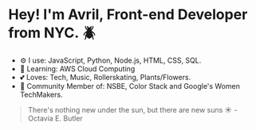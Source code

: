 

# Hey! I'm Avril, Front-end Developer from NYC. :beetle:

* :gear: I use: JavaScript, Python, Node.js, HTML, CSS, SQL.
* :brain: Learning: AWS Cloud Computing 
* :two_hearts: Loves: Tech, Music, Rollerskating, Plants/Flowers.
* :busts_in_silhouette: Community Member of: NSBE, Color Stack and Google's Women TechMakers.



> There's nothing new under the sun, but there are new suns :sunny: - Octavia E. Butler









